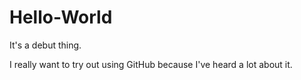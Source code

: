 # Hello-World
It's a debut thing.

I really want to try out using GitHub because I've heard a lot about it.
